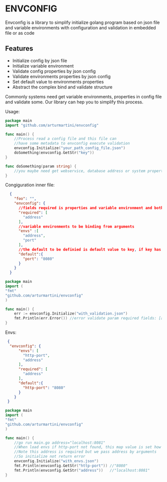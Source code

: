   # ENVCONFIG
Envconfig is a library to simplify initialize golang program based on json file and variable environments with configuration and validation in embedded file or as code

## Features 
* Initialize config by json file  
* Initialize variable environment
* Validate config properties by json config
* Validate environments properties by json config
* Set default value to environments properties
* Abstract the complex bind and validate structure

Commonly systems need get variable environments, properties in config file
and validate some. Our library can hep you to simplify this process.

Usage:
```go
package main
import "github.com/arturmartini/envconfig"

func main() {
    //Process read a config file and this file can
    //have some metadata to envconfig execute validation 
    envconfig.Initialize("your_path_config_file.json")
    doSomething(envconfig.GetStr("key"))
}

func doSomething(param string) {
    //you maybe need get webservice, database address or system property
}
```

Congiguration inner file:
```json
  {
    "foo": "",
    "envconfig": {
      //fields required is properties and variable environment and both is validate
      "required": [
        "address"
      ],
      //variable environments to be binding from arguments
      "envs" :[
        "address",
        "port"
      ],
      //the default to be definied is default value to key, if key has value in file or enviroment the default value is overrided
      "default":{
        "port": "8080"
      }
    }
  }
```

```go
package main
import (
"fmt"
"github.com/arturmartini/envconfig"
)

func main() {
    err := envconfig.Initialize("with_validation.json")
    fmt.Println(err.Error()) //error validate param required fields: [address]
}
```

Envs:
```json
 {
  "envconfig": {
      "envs": [
        "http-port",
        "address"
      ],
      "required": [
        "address"
      ],
      "default":{
        "http-port": "8080"
      }
    }
 }
```

```go
package main
import (
"fmt"
"github.com/arturmartini/envconfig"
)

func main() {
    //go run main.go address="localhost:8081"
    //When load envs if http-port not found, this map value is set how to default
    //Note this address is required but we pass address by arguments
    //So initialize not return error
    envconfig.Initialize("with_envs.json")
    fmt.Println(envconfig.GetStr("http-port")) //"8080"
    fmt.Println(envconfig.GetStr("address"))   //"localhost:8081"
}
```